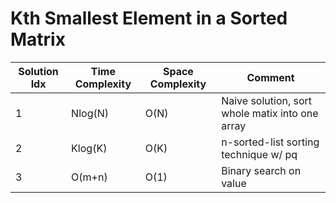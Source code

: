 # Kth Smallest Element in a Sorted Matrix

| Solution Idx | Time Complexity | Space Complexity | Comment                                         |
| ------------ | --------------- | ---------------- | ----------------------------------------------- |
| 1            | Nlog(N)         | O(N)             | Naive solution, sort whole matix into one array |
| 2            | Klog(K)         | O(K)             | n-sorted-list sorting technique w/ pq           |
| 3            | O(m+n)          | O(1)             | Binary search on value                          |
